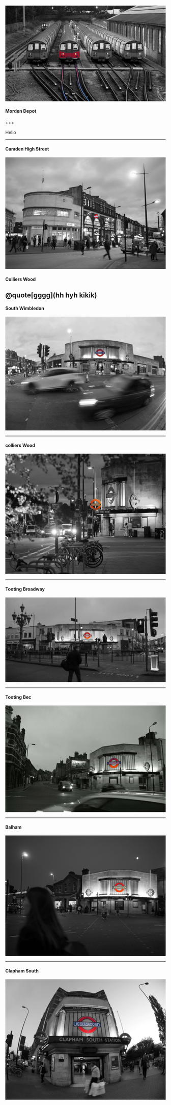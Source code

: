 
![Morden_depot](/assets/morden_depot.jpg)

#### Morden Depot
+++

Hello

---
#### Camden High Street

![South Wimbledon](/assets/output.jpg)

#### Colliers Wood

@quote[gggg](hh hyh kikik)
---

#### South Wimbledon
![South Wimbledon](/assets/south_wimbledon.jpg)

---

#### colliers Wood

![colliers Wood](/assets/colliers_wood.jpg)

---

#### Tooting Broadway

![Tooting Broadway](/assets/tooting_broadway.jpg)

---

#### Tooting Bec

![Tooting Bec](/assets/tooting_bec.jpg)

---

#### Balham

![Balham](/assets/balham.jpg)

---

#### Clapham South

![Clapham South](/assets/clapham_south.jpg)
